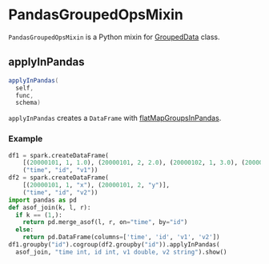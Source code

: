 # PandasGroupedOpsMixin

`PandasGroupedOpsMixin` is a Python mixin for [GroupedData](GroupedData.md) class.

## <span id="applyInPandas"> applyInPandas

```scala
applyInPandas(
  self,
  func,
  schema)
```

`applyInPandas` creates a `DataFrame` with [flatMapGroupsInPandas](RelationalGroupedDataset.md#flatMapGroupsInPandas).

### <span id="applyInPandas-example"> Example

```python
df1 = spark.createDataFrame(
    [(20000101, 1, 1.0), (20000101, 2, 2.0), (20000102, 1, 3.0), (20000102, 2, 4.0)],
    ("time", "id", "v1"))
df2 = spark.createDataFrame(
    [(20000101, 1, "x"), (20000101, 2, "y")],
    ("time", "id", "v2"))
import pandas as pd
def asof_join(k, l, r):
  if k == (1,):
    return pd.merge_asof(l, r, on="time", by="id")
  else:
    return pd.DataFrame(columns=['time', 'id', 'v1', 'v2'])
df1.groupby("id").cogroup(df2.groupby("id")).applyInPandas(
  asof_join, "time int, id int, v1 double, v2 string").show()
```
